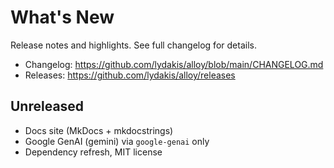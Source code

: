 # What's New

Release notes and highlights. See full changelog for details.

- Changelog: https://github.com/lydakis/alloy/blob/main/CHANGELOG.md
- Releases: https://github.com/lydakis/alloy/releases

## Unreleased
- Docs site (MkDocs + mkdocstrings)
- Google GenAI (gemini) via `google-genai` only
- Dependency refresh, MIT license
